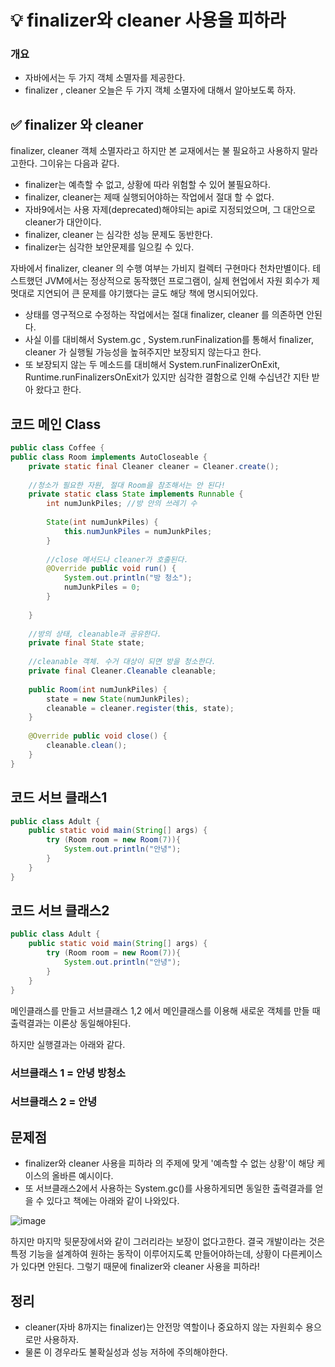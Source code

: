 # 💡 finalizer와 cleaner 사용을 피하라

### 개요
* 자바에서는 두 가지 객체 소멸자를 제공한다.
* finalizer , cleaner 오늘은 두 가지 객체 소멸자에 대해서 알아보도록 하자.

## ✅ finalizer 와 cleaner   
finalizer, cleaner 객체 소멸자라고 하지만 본 교재에서는 불 필요하고 사용하지 말라고한다.
그이유는 다음과 같다.


* finalizer는 예측할 수 없고, 상황에 따라 위험할 수 있어 불필요하다.
* finalizer, cleaner는 제때 실행되어야하는 작업에서 절대 할 수 없다.
* 자바9에서는 사용 자제(deprecated)해야되는 api로 지정되었으며, 그 대안으로 cleaner가 대안이다.
* finalizer, cleaner 는 심각한 성능 문제도 동반한다.
* finalizer는 심각한 보안문제를 일으킬 수 있다.

자바에서 finalizer, cleaner 의 수행 여부는 가비지 컬렉터 구현마다 천차만별이다.
테스트했던 JVM에서는 정상적으로 동작했던 프로그램이, 실제 현업에서 자원 회수가 제멋대로 지연되어 큰 문제를 야기했다는 글도 해당 책에 명시되어있다.

* 상태를 영구적으로 수정하는 작업에서는 절대 finalizer, cleaner 를 의존하면 안된다.
* 사실 이를 대비해서 System.gc , System.runFinalization를 통해서 finalizer, cleaner 가 실행될 가능성을 높혀주지만 보장되지 않는다고 한다.
* 또 보장되지 않는 두 메소드를 대비해서 System.runFinalizerOnExit, Runtime.runFinalizersOnExit가 있지만 심각한 결함으로 인해 수십년간 지탄 받아 왔다고 한다.


## 코드 메인 Class
```java
public class Coffee {
public class Room implements AutoCloseable {
	private static final Cleaner cleaner = Cleaner.create();
    
    //청소가 필요한 자원, 절대 Room을 참조해서는 안 된다!
    private static class State implements Runnable {
    	int numJunkPiles; //방 안의 쓰레기 수
        
        State(int numJunkPiles) {
        	this.numJunkPiles = numJunkPiles;
        }
        
        //close 메서드나 cleaner가 호출된다.
        @Override public void run() {
        	System.out.println("방 청소");
            numJunkPiles = 0;
        }
        
    }
    
    //방의 상태, cleanable과 공유한다.
 	private final State state;
    
    //cleanable 객체. 수거 대상이 되면 방을 청소한다.
    private final Cleaner.Cleanable cleanable;
    
    public Room(int numJunkPiles) {
    	state = new State(numJunkPiles);
        cleanable = cleaner.register(this, state);
    }
    
    @Override public void close() {
    	cleanable.clean();
    }       
}
```

## 코드 서브 클래스1

```java
public class Adult {
	public static void main(String[] args) {
		try (Room room = new Room(7)){
			System.out.println("안녕");
		}
	}
}
```


## 코드 서브 클래스2

```java
public class Adult {
	public static void main(String[] args) {
		try (Room room = new Room(7)){
			System.out.println("안녕");
		}
	}
}
```

메인클래스를 만들고
서브클래스 1,2 에서 메인클래스를 이용해 새로운 객체를 만들 때 출력결과는 이론상 동일해야된다.

하지만 실행결과는 아래와 같다.
### 서브클래스 1 = 안녕 방청소
### 서브클래스 2 = 안녕

## 문제점
* finalizer와 cleaner 사용을 피하라 의 주제에 맞게 '예측할 수 없는 상황'이 해당 케이스의 올바른 예시이다.
* 또 서브클래스2에서 사용하는 System.gc()를 사용하게되면 동일한 출력결과를 얻을 수 있다고 책에는 아래와 같이 나와있다.

![image](https://user-images.githubusercontent.com/91134556/233818873-20236466-f89a-49e1-bb14-6ff2760718ad.png)

하지만 마지막 뒷문장에서와 같이 그러리라는 보장이 없다고한다.
결국 개발이라는 것은 특정 기능을 설계하여 원하는 동작이 이루어지도록 만들어야하는데, 상황이 다른케이스가 있다면 안된다. 
그렇기 때문에 finalizer와 cleaner 사용을 피하라!


## 정리

* cleaner(자바 8까지는 finalizer)는 안전망 역할이나 중요하지 않는 자원회수 용으로만 사용하자.
* 물론 이 경우라도 불확실성과 성능 저하에 주의해야한다.
